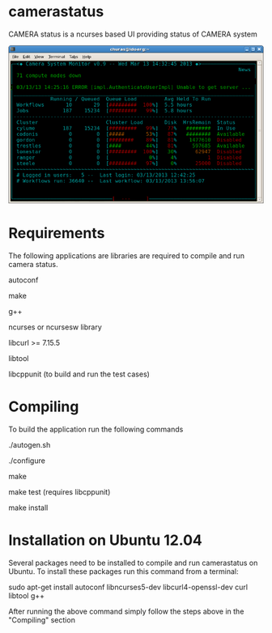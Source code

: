 camerastatus
============

CAMERA status is a ncurses based UI providing status of CAMERA system

![Image](doc/screenshot.png)


Requirements
============

The following applications are libraries are required to compile and run
camera status.  

 autoconf
 
 make
 
 g++
 
 ncurses or ncursesw library
 
 libcurl >= 7.15.5
 
 libtool
 

 libcppunit (to build and run the test cases)


Compiling
=========
 
To build the application run the following commands

 ./autogen.sh
 
 ./configure
 
 make
 
 make test (requires libcppunit)
 
 make install

Installation on Ubuntu 12.04
============================

Several packages need to be installed to compile and run camerastatus on Ubuntu.  To
install these packages run this command from a terminal:
 
 sudo apt-get install autoconf libncurses5-dev libcurl4-openssl-dev curl libtool g++

After running the above command simply follow the steps above in the "Compiling" section

